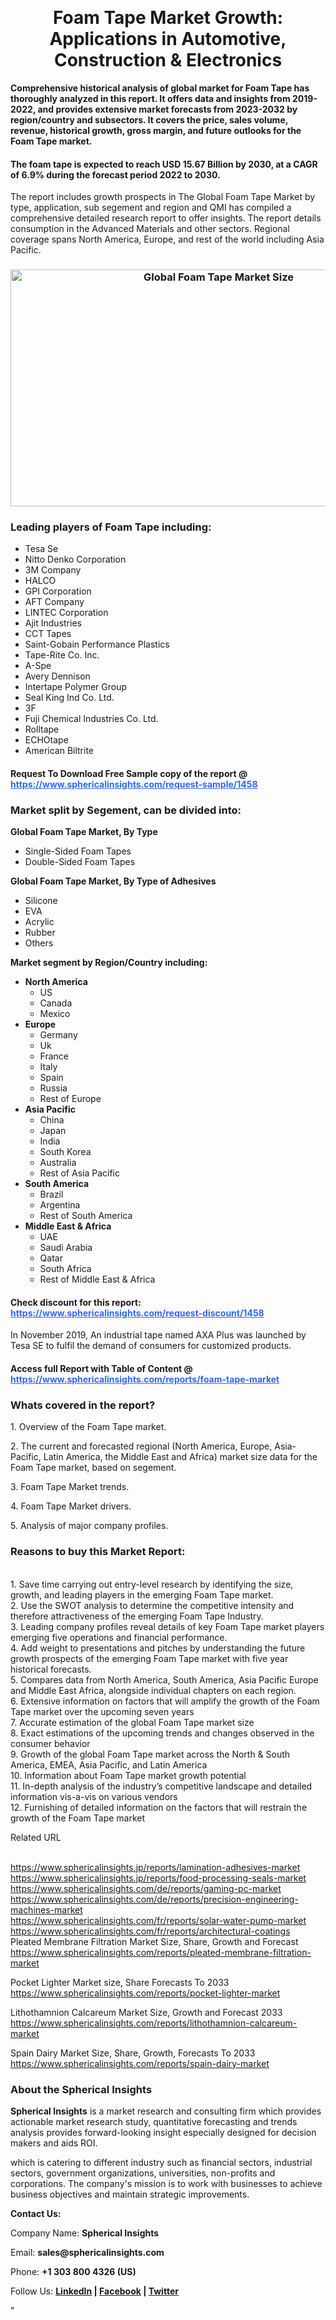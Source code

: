<p>&nbsp;</p>
<h1 style="text-align: center;">Foam Tape Market Growth: Applications in Automotive, Construction &amp; Electronics</h1>
<p><strong>Comprehensive historical analysis of global market for Foam Tape has thoroughly analyzed in this report. It offers data and insights from 2019-2022, and provides extensive market forecasts from 2023-2032 by region/country and subsectors. It covers the price, sales volume, revenue, historical growth, gross margin, and future outlooks for the Foam Tape market.</strong></p>
<h4><strong>The foam tape is expected to reach USD 15.67 Billion by 2030, at a CAGR of 6.9% during the forecast period 2022 to 2030.</strong></h4>
<p>The report includes growth prospects in The Global Foam Tape Market by type, application, sub segement and region and QMI has compiled a comprehensive detailed research report to offer insights. The report details consumption in the Advanced Materials and other sectors. Regional coverage spans North America, Europe, and rest of the world including Asia Pacific.</p>
<h3 style="text-align: center;"><strong><img src="https://www.sphericalinsights.com/images/rd/foam-tape-market.png" alt="Global Foam Tape Market Size" width="650" height="379" /></strong></h3>
<h3><strong>Leading players of Foam Tape including:</strong></h3>
<ul>
<li>Tesa Se</li>
<li>Nitto Denko Corporation</li>
<li>3M Company</li>
<li>HALCO</li>
<li>GPI Corporation</li>
<li>AFT Company</li>
<li>LINTEC Corporation</li>
<li>Ajit Industries</li>
<li>CCT Tapes</li>
<li>Saint-Gobain Performance Plastics</li>
<li>Tape-Rite Co. Inc.</li>
<li>A-Spe</li>
<li>Avery Dennison</li>
<li>Intertape Polymer Group</li>
<li>Seal King Ind Co. Ltd.</li>
<li>3F</li>
<li>Fuji Chemical Industries Co. Ltd.</li>
<li>Rolltape</li>
<li>ECHOtape</li>
<li>American Biltrite</li>
</ul>
<h4>Request To Download Free Sample copy of the report  @ <span style="color: #3366ff;"><a style="color: #3366ff;" href="https://https://www.sphericalinsights.com/request-sample/1458www.sphericalinsights.com/request-sample/1458" target="_blank">https://www.sphericalinsights.com/request-sample/1458</a></span></h4>
<h3><strong>Market split by Segement, can be divided into:</strong></h3>
<p><strong>Global Foam Tape Market, By Type</strong></p>
<ul>
<li>Single-Sided Foam Tapes</li>
<li>Double-Sided Foam Tapes</li>
</ul>
<p><strong>Global Foam Tape Market, By Type of Adhesives</strong></p>
<ul>
<li>Silicone</li>
<li>EVA</li>
<li>Acrylic</li>
<li>Rubber</li>
<li>Others</li>
</ul>
<p><strong>Market segment by Region/Country including:</strong></p>
<ul>
<li><strong>North America</strong>
<ul>
<li>US</li>
<li>Canada</li>
<li>Mexico</li>
</ul>
</li>
<li><strong>Europe</strong>
<ul>
<li>Germany</li>
<li>Uk</li>
<li>France</li>
<li>Italy</li>
<li>Spain</li>
<li>Russia</li>
<li>Rest of Europe</li>
</ul>
</li>
<li><strong>Asia Pacific</strong>
<ul>
<li>China</li>
<li>Japan</li>
<li>India</li>
<li>South Korea</li>
<li>Australia</li>
<li>Rest of Asia Pacific</li>
</ul>
</li>
<li><strong>South America</strong>
<ul>
<li>Brazil</li>
<li>Argentina</li>
<li>Rest of South America</li>
</ul>
</li>
<li><strong>Middle East &amp; Africa</strong>
<ul>
<li>UAE</li>
<li>Saudi Arabia</li>
<li>Qatar</li>
<li>South Africa</li>
<li>Rest of Middle East &amp; Africa</li>
</ul>
</li>
</ul>
<h4>Check discount for this report: <span style="color: #3366ff;"><a style="color: #3366ff;" href="https://www.sphericalinsights.com/request-discount/1458" target="_blank">https://www.sphericalinsights.com/request-discount/1458</a></span></h4>
<p>In November 2019, An industrial tape named AXA Plus was launched by Tesa SE to fulfil the demand of consumers for customized products.</p>
<h4>Access full Report with Table of Content @ <span style="color: #3366ff;"><a style="color: #3366ff;" href="https://www.sphericalinsights.com/reports/foam-tape-market" target="_blank">https://www.sphericalinsights.com/reports/foam-tape-market</a></span></h4>
<h3><strong>Whats covered in the report?</strong></h3>
<p>1. Overview of the Foam Tape market.</p>
<p>2. The current and forecasted regional (North America, Europe, Asia-Pacific, Latin America, the Middle East and Africa) market size data for the Foam Tape market, based on segement.</p>
<p>3. Foam Tape Market trends.</p>
<p>4. Foam Tape Market drivers.</p>
<p>5. Analysis of major company profiles.</p>
<h3><strong>Reasons to buy this Market Report:</strong></h3>
<p><br /> 1. Save time carrying out entry-level research by identifying the size, growth, and leading players in the emerging Foam Tape market.<br /> 2. Use the SWOT analysis to determine the competitive intensity and therefore attractiveness of the emerging Foam Tape Industry.<br /> 3. Leading company profiles reveal details of key Foam Tape market players emerging five operations and financial performance.<br /> 4. Add weight to presentations and pitches by understanding the future growth prospects of the emerging Foam Tape market with five year historical forecasts.<br /> 5. Compares data from North America, South America, Asia Pacific Europe and Middle East Africa, alongside individual chapters on each region.<br /> 6. Extensive information on factors that will amplify the growth of the Foam Tape market over the upcoming seven years<br /> 7. Accurate estimation of the global Foam Tape market size <br /> 8. Exact estimations of the upcoming trends and changes observed in the consumer behavior <br /> 9. Growth of the global Foam Tape market across the North &amp; South America, EMEA, Asia Pacific, and Latin America<br /> 10. Information about Foam Tape market growth potential<br /> 11. In-depth analysis of the industry&rsquo;s competitive landscape and detailed information vis-a-vis on various vendors<br /> 12. Furnishing of detailed information on the factors that will restrain the growth of the Foam Tape market</p>
<p>Related URL</p>
<p><br /><a href="https://www.sphericalinsights.jp/reports/lamination-adhesives-market">https://www.sphericalinsights.jp/reports/lamination-adhesives-market</a>&nbsp;<br /><a href="https://www.sphericalinsights.jp/reports/food-processing-seals-market">https://www.sphericalinsights.jp/reports/food-processing-seals-market</a>&nbsp;<br /><a href="https://www.sphericalinsights.com/de/reports/gaming-pc-market">https://www.sphericalinsights.com/de/reports/gaming-pc-market</a>&nbsp;<br /><a href="https://www.sphericalinsights.com/de/reports/precision-engineering-machines-market">https://www.sphericalinsights.com/de/reports/precision-engineering-machines-market</a>&nbsp;<br /><a href="https://www.sphericalinsights.com/fr/reports/solar-water-pump-market">https://www.sphericalinsights.com/fr/reports/solar-water-pump-market</a>&nbsp;<br /><a href="https://www.sphericalinsights.com/fr/reports/architectural-coatings">https://www.sphericalinsights.com/fr/reports/architectural-coatings</a>&nbsp;<br />Pleated Membrane Filtration Market Size, Share, Growth and Forecast&nbsp;<br /><a href="https://www.sphericalinsights.com/reports/pleated-membrane-filtration-market">https://www.sphericalinsights.com/reports/pleated-membrane-filtration-market</a>&nbsp;</p>
<p>Pocket Lighter Market size, Share Forecasts To 2033<br /><a href="https://www.sphericalinsights.com/reports/pocket-lighter-market">https://www.sphericalinsights.com/reports/pocket-lighter-market</a>&nbsp;</p>
<p>Lithothamnion Calcareum Market Size, Growth and Forecast 2033<br /><a href="https://www.sphericalinsights.com/reports/lithothamnion-calcareum-market">https://www.sphericalinsights.com/reports/lithothamnion-calcareum-market</a>&nbsp;</p>
<p>Spain Dairy Market Size, Share, Growth, Forecasts To 2033<br /><a href="https://www.sphericalinsights.com/reports/spain-dairy-market">https://www.sphericalinsights.com/reports/spain-dairy-market</a>&nbsp;</p>
<h3><strong>About the Spherical Insights</strong></h3>
<p><strong>Spherical Insights</strong> is a market research and consulting firm which provides actionable market research study, quantitative forecasting and trends analysis provides forward-looking insight especially designed for decision makers and aids ROI.</p>
<p>which is catering to different industry such as financial sectors, industrial sectors, government organizations, universities, non-profits and corporations. The company's mission is to work with businesses to achieve business objectives and maintain strategic improvements.</p>
<p><strong>Contact Us:</strong></p>
<p>Company Name: <strong>Spherical Insights</strong></p>
<p>Email: <strong>sales@sphericalinsights.com</strong></p>
<p>Phone: <strong>+1 303 800 4326 (US)</strong></p>
<p>Follow Us: <strong><a href="https://www.linkedin.com/company/spherical-insight/"><u>LinkedIn</u></a> | <a href="https://www.facebook.com/sphericalinsights22"><u>Facebook</u></a> | <a href="https://twitter.com/SInsights_US"><u>Twitter</u></a></strong></p>
<p>"</p>

